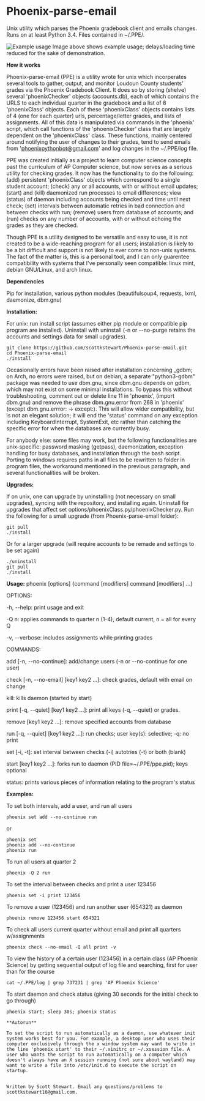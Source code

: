 # Phoenix-parse-email
Unix utility which parses the Phoenix gradebook client and emails changes. Runs on at least Python 3.4. Files contained in ~/.PPE/.

![Example usage](http://i.imgur.com/neM2Kb7.gif)
Image above shows example usage; delays/loading time reduced for the sake of demonstration.

**How it works**

Phoenix-parse-email (PPE) is a utility wrote for unix which incorperates several tools to gather, output, and monitor Loudoun County students' grades via the Phoenix Gradebook Client. It does so by storing (shelve) several 'phoenixChecker' objects (accounts.db), each of which contains the URLS to each individual quarter in the gradebook and a list of 8 'phoenixClass' objects. Each of these 'phoenixClass' objects contains lists of 4 (one for each quarter) urls, percentage/letter grades, and lists of assignments. All of this data is manipulated via commands in the 'phoenix' script, which call functions of the 'phoenixChecker' class that are largely dependent on the 'phoenixClass' class. These functions, mainly centered around notifying the user of changes to their grades, tend to send emails from 'phoenixpythonbot@gmail.com' and log changes in the ~/.PPE/log file.

PPE was created initially as a project to learn computer science concepts past the curriculum of AP Computer science, but now serves as a serious utility for checking grades. It now has the functionality to do the following: (add) persistent 'phoenixClass' objects which correspond to a single student account; (check) any or all accounts, with or without email updates; (start) and (kill) daemonized run processes to email differences; view (status) of daemon including accounts being checked and time until next check; (set) intervals between automatic retries in bad connection and between checks with run; (remove) users from database of accounts; and (run) checks on any number of accounts, with or without echoing the grades as they are checked.

Though PPE is a utility designed to be versatile and easy to use, it is not created to be a wide-reaching program for all users; installation is likely to be a bit difficult and support is not likely to ever come to non-unix systems. The fact of the matter is, this is a personal tool, and I can only guarentee compatibility with systems that I've personally seen compatible: linux mint, debian GNU/Linux, and arch linux.

**Dependencies**

Pip for installation, various python modules (beautifulsoup4, requests, lxml, daemonize, dbm.gnu)

**Installation:**

For unix: run install script (assumes either pip module or compatible pip program are installed). Uninstall with uninstall (-n or --no-purge retains the accounts and settings data for small upgrades).
```
git clone https://github.com/scottkstewart/Phoenix-parse-email.git
cd Phoenix-parse-email
./install
```
Occasionally errors have been raised after installation concerning _gdbm; on Arch, no errors were raised, but on debian, a separate "python3-gdbm" package was needed to use dbm.gnu, since dbm.gnu depends on gdbm, which may not exist on some minimal installations. To bypass this without troubleshooting, comment out or delete line 11 in 'phoenix', (import dbm.gnu) and remove the phrase dbm.gnu.error from 268 in 'phoenix' (except dbm.gnu.errror: -> except:). This will allow wider compatibility, but is not an elegant solution; it will end the 'status' command on any exception including KeyboardInterrupt, SystemExit, etc rather than catching the specific error for when the databases are currently busy.

For anybody else: some files may work, but the following functionalities are unix-specific: password masking (getpass), daemonization, exception handling for busy databases, and installation through the bash script. Porting to windows requires paths in all files to be rewritten to folder in program files, the workaround mentioned in the previous paragraph, and several functionalities will be broken. 



**Upgrades:**

If on unix, one can upgrade by uninstalling (not necessary on small upgrades), syncing with the repository, and installing again. Uninstall for upgrades that affect set options/phoenixClass.py/phoenixChecker.py. Run the following for a small upgrade (from Phoenix-parse-email folder):
```
git pull
./install
```
Or for a larger upgrade (will require accounts to be remade and settings to be set again)
```
./uninstall
git pull
./install
```


**Usage:**
phoenix [options] {command [modifiers] command [modifiers] ...}

OPTIONS:

-h, --help: print usage and exit

-Q n: applies commands to quarter n (1-4), default current, n = all for every Q

-v, --verbose: includes assignments while printing grades

COMMANDS:

add [-n, --no-continue]: add/change users (-n or --no-continue for one user)

check [-n, --no-email] [key1 key2 ...]: check grades, default with email on change

kill: kills daemon (started by start)

print [-q, --quiet] [key1 key2 ...]: print all keys (-q, --quiet) or grades.

remove [key1 key2 ...]: remove specified accounts from database

run [-q, --quiet] [key1 key2 ...]: run checks; user key(s): selective; -q: no print

set [-i, -t]: set interval between checks (-i) autotries (-t) or both (blank)

start [key1 key2 ...]: forks run to daemon (PID file=~/.PPE/ppe.pid); keys optional

status: prints various pieces of information relating to the program's status


**Examples:**

To set both intervals, add a user, and run all users
```
phoenix set add --no-continue run
```
or
```
phoenix set
phoenix add --no-continue
phoenix run
```

To run all users at quarter 2
```
phoenix -Q 2 run
```

To set the interval between checks and print a user 123456
```
phoenix set -i print 123456
```

To remove a user (123456) and run another user (654321) as daemon
```
phoenix remove 123456 start 654321
```

To check all users current quarter without email and print all quarters w/assignments
```
phoenix check --no-email -Q all print -v
```

To view the history of a certain user (123456) in a certain class (AP Phoenix Science) by getting sequential output of log file and searching, first for user than for the course
```
cat ~/.PPE/log | grep 737231 | grep 'AP Phoenix Science'
```

To start daemon and check status (giving 30 seconds for the initial check to go through)
```
phoenix start; sleep 30s; phoenix status

**Autorun**

To set the script to run automatically as a daemon, use whatever init system works best for you. For example, a desktop user who uses their computer exclusively through the x window system may want to write in the line 'phoenix start' to their ~/.xinitrc or ~/.xsession file. A user who wants the script to run automatically on a computer which doesn't always have an X session running (not sure about wayland) may want to write a file into /etc/init.d to execute the script on startup.


Written by Scott Stewart. Email any questions/problems to scottkstewart16@gmail.com.
